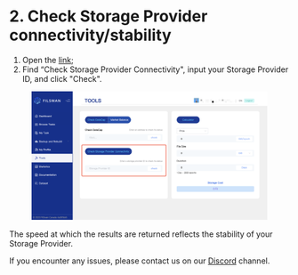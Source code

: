 # 2. Check Storage Provider connectivity/stability

1. Open the [link](https://console.filswan.com/#/tools/checkDataCap);
2. Find “Check Storage Provider Connectivity", input your Storage Provider ID, and click "Check".

<figure><img src="../../.gitbook/assets/image (48).png" alt=""><figcaption></figcaption></figure>

The speed at which the results are returned reflects the stability of your Storage Provider.



If you encounter any issues, please contact us on our [Discord](https://filswan.com/discord) channel.
